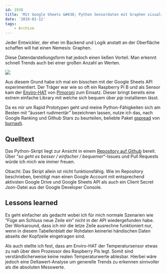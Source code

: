 ```yaml
---
id: 1938
title: 'Mit Google Sheets &#038; Python Sensordaten mit Graphen visualisieren'
date: '2019-01-12'
tags:
    - Archive
---
```


Jeder Entwickler, der eher im Backend und Logik anstatt an der Oberfläche schaffen will hat einen Nemesis: Graphen.

Diese Datendarstellungsform hat jedoch einen ließen Vorteil. Man erkennt schnell Trends auch bei einer großen Anzahl an Werten.

![](assets/python-sensor-dashboard.png)

Aus diesem Grund habe ich mal ein bisschen mit der Google Sheets API experimentiert. Der Träger war wie so oft ein Raspberry Pi B und als Sensor kam der [Enviro-HAT](https://shop.pimoroni.de/products/enviro-phat) von [Pimoroni](https://shop.pimoroni.de) zum Einsatz. Dieser bringt bereits eine extrem einfache Library mit welche sich bequem über *pip* installieren lässt.

Da es mir um Rapid Prototypen geht und meine Python-Fähigkeiten sich am Besten mit “äussert rudimentär” bezeichnen lassen, nutze ich das, nach Google Ranking und Github Stars zu beurteilen, beliebte Paket [gspread](https://github.com/burnash/gspread) von [burnash](https://github.com/burnash).

## Quelltext
Das Python-Skript liegt zur Ansicht in einem [Repository auf Github](https://github.com/tscholze/python-enviro-gdocs-logger) bereit. Über “*so geht es besser / einfacher / bequemer*“-Issues und Pull Requests würde ich mich wie immer freuen.  
  
Obacht: Das Skript allein ist nicht funktionsfähig. Wie im Repository beschrieben, benötigt man einen Google Account mit entsprechend aktivsten Google Drive und Google Sheets API als auch ein Client Secret Json-Datei aus der Google Developer Console.

## Lessons learned
Es geht einfacher als gedacht wobei ich für mich normale Szenarien wie “Füge am Schluss neue Zeile ein” nicht in der API wiedergefunden habe. Der Workaround, dass ich mir die letze Zeile ausrechne funktioniert nur, wenn in diesem Tabellenblatt der Rohdaten keinerlei händischen Daten abseits der Kopfzeile eingetragen sind.   
  
Als auch stellte ich fest, dass am Enviro-HAT der Temperatursensor etwas zu nah über dem Prozessor des Raspberry Pis legt. Somit sind verständlicherweise keine realen Temperaturwerte ablesbar. Hierbei wäre jedoch eine Deltawert-Analyse um generelle Trends zu erkennen sinnvoller als die absoluten Messwerte.